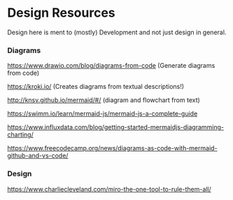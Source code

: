 # Design Resources

Design here is ment to (mostly) Development and not just design in general.

### Diagrams

https://www.drawio.com/blog/diagrams-from-code (Generate diagrams from code)

https://kroki.io/ (Creates diagrams from textual descriptions!)

http://knsv.github.io/mermaid/#/ (diagram and flowchart from text)

https://swimm.io/learn/mermaid-js/mermaid-js-a-complete-guide

https://www.influxdata.com/blog/getting-started-mermaidjs-diagramming-charting/

https://www.freecodecamp.org/news/diagrams-as-code-with-mermaid-github-and-vs-code/

### Design

https://www.charliecleveland.com/miro-the-one-tool-to-rule-them-all/
